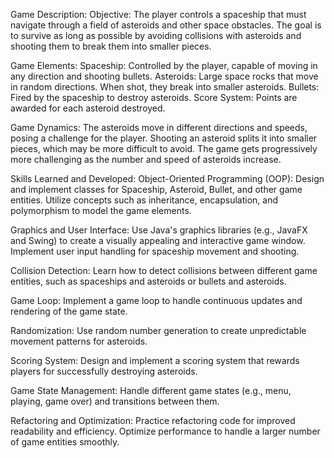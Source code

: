 Game Description:
Objective:
The player controls a spaceship that must navigate through a field of asteroids and other space obstacles. The goal is to survive as long as possible by avoiding collisions with asteroids and shooting them to break them into smaller pieces.

Game Elements:
Spaceship: Controlled by the player, capable of moving in any direction and shooting bullets.
Asteroids: Large space rocks that move in random directions. When shot, they break into smaller asteroids.
Bullets: Fired by the spaceship to destroy asteroids.
Score System: Points are awarded for each asteroid destroyed.


Game Dynamics:
The asteroids move in different directions and speeds, posing a challenge for the player.
Shooting an asteroid splits it into smaller pieces, which may be more difficult to avoid.
The game gets progressively more challenging as the number and speed of asteroids increase.

Skills Learned and Developed:
Object-Oriented Programming (OOP):
Design and implement classes for Spaceship, Asteroid, Bullet, and other game entities.
Utilize concepts such as inheritance, encapsulation, and polymorphism to model the game elements.

Graphics and User Interface:
Use Java's graphics libraries (e.g., JavaFX and Swing) to create a visually appealing and interactive game window.
Implement user input handling for spaceship movement and shooting.

Collision Detection:
Learn how to detect collisions between different game entities, such as spaceships and asteroids or bullets and asteroids.

Game Loop:
Implement a game loop to handle continuous updates and rendering of the game state.

Randomization:
Use random number generation to create unpredictable movement patterns for asteroids.

Scoring System:
Design and implement a scoring system that rewards players for successfully destroying asteroids.

Game State Management:
Handle different game states (e.g., menu, playing, game over) and transitions between them.

Refactoring and Optimization:
Practice refactoring code for improved readability and efficiency.
Optimize performance to handle a larger number of game entities smoothly.
